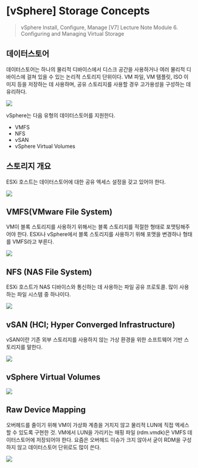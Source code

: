 # [vSphere] Storage Concepts

> vSphere Install, Configure, Manage [V7] Lecture Note
> Module 6. Configuring and Managing Virtual Storage

## 데이터스토어

데이터스토어는 하나의 물리적 디바이스에서 디스크 공간을 사용하거나 여러 물리적 디바이스에 걸쳐 있을 수 있는 논리적 스토리지 단위이다. VM 파일, VM 템플릿, ISO 이미지 등을 저장하는 데 사용하며, 공유 스토리지를 사용할 경우 고가용성을 구성하는 데 유리하다.

![](images/2021-09-14-15-13-50.png)

vSphere는 다음 유형의 데이터스토어를 지원한다.
- VMFS
- NFS
- vSAN
- vSphere Virtual Volumes

## 스토리지 개요

ESXi 호스트는 데이터스토어에 대한 공유 엑세스 설정을 갖고 있어야 한다.

![](images/2021-09-14-15-15-06.png)

## VMFS(VMware File System)

VM이 블록 스토리지를 사용하기 위해서는 블록 스토리지를 적절한 형태로 포맷팅해주어야 한다. ESXi나 vSphere에서 블록 스토리지를 사용하기 위해 포맷을 변경하나 형태를 VMFS라고 부른다.

![](images/2021-09-14-15-17-37.png)

## NFS (NAS File System)

ESXi 호스트가 NAS 디바이스와 통신하는 데 사용하는 파일 공유 프로토콜. 많이 사용하는 파일 시스템 중 하나이다.

![](images/2021-09-14-15-20-48.png)

## vSAN (HCI; Hyper Converged Infrastructure)

vSAN이란 기존 외부 스토리지를 사용하지 않는 가상 환경을 위한 소프트웨어 기반 스토리지를 말한다.

![](images/2021-09-14-15-22-35.png)

## vSphere Virtual Volumes

![](images/2021-09-14-15-24-29.png)

## Raw Device Mapping

오버헤드를 줄이기 위해 VM이 가상화 계층을 거치지 않고 물리적 LUN에 직접 엑세스할 수 있도록 구현한 것. VM에서 LUN을 가리키는 매핑 파일 (rdm.vmdk)은 VMFS 데이터스토어에 저장되어야 한다. 요즘은 오버헤드 이슈가 크지 않아서 굳이 RDM을 구성하지 않고 데이터스토어 단위로도 많이 쓴다.

![](images/2021-09-14-15-26-01.png)
